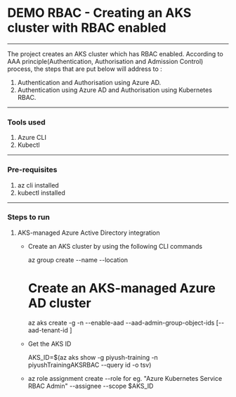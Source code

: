 # DEMO RBAC - Creating an AKS cluster with RBAC enabled 

----
The project creates an AKS cluster which has RBAC enabled. According to AAA principle(Authentication, Authorisation and Admission Control) process, the steps that are put below will address to :

1. Authentication and Authorisation using Azure AD.
2. Authentication using Azure AD and Authorisation using Kubernetes RBAC.

----
### Tools used 

1. Azure CLI
2. Kubectl

----
 ### Pre-requisites

1. az cli installed
2. kubectl installed

----
### Steps to run 

1. AKS-managed Azure Active Directory integration
   
   - Create an AKS cluster by using the following CLI commands 
    
     az group create --name <Resource Group Name> --location <Azure Location>
     # Create an AKS-managed Azure AD cluster
     az aks create -g <Resource Group Name> -n <Cluster Name> --enable-aad --aad-admin-group-object-ids <id> [--aad-tenant-id <id>]

   - Get the AKS ID 
     
     AKS_ID=$(az aks show -g piyush-training -n piyushTrainingAKSRBAC --query id  -o tsv)

   - az role assignment create --role <Azure Role for the User> for eg. "Azure Kubernetes Service RBAC Admin" --assignee <Assignee username> --scope $AKS_ID


